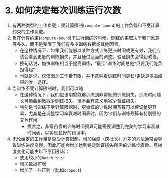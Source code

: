 
# 3. 如何决定每次训练运行次数

1. 有两种类型的工作负载：受计算限制(`compute-bound`)的工作负载和不受计算约束的工作负载。
2. 当在计算约束(`compute-bound`)下进行训练的时候，训练约束取决于我们愿意等多久，而不是受限于我们有多少训练数据或其他因素。
    - 在这种情况下，如果我们能够以某种方式训练更长时间或更有效，我们应该会看到更低的训练损失，并且通过适当的调整，验证损失会得到改善。
    - 换句话说，加快训练相当于提高训练，“最佳”训练时间总是“只要我们能负担得起”
    - 也就是说，仅仅因为工作量有限，并不意味着训练时间更长/更快是提高结果的唯一途径。
3. 当训练不受计算限制时，我们可以随
    - 在这种情况下，我们应该期望能够训练到非常低的训练损失，训练时间越长可能会稍微减少训练损失，但不会有意义地减少验证损失。
    - 特别是当训练不受计算限制时，更慷慨的训练时间预算可以使调整更容易，尤其是在调整学习率衰减时间表时，因为它们与训练预算有特别强的交互作用
      - 换言之，非常吝啬的训练时间预算可能需要调整到完美的学习率衰减时间表，以实现良好的错误率。
4. 无论给定的工作量是否受计算限制，增加梯度（跨批次）方差的方法通常会导致训练进度变慢，因此可能会增加达到特定验证损失所需的训练步骤数。高梯度变化可能由以下原因引起：
    - 使用较小的`batch size`
    - 增加数据扩增
    - 增加了一些正则（比如`dropout`)

